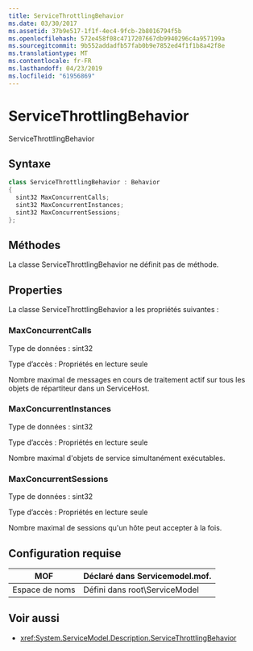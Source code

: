 ```yaml
---
title: ServiceThrottlingBehavior
ms.date: 03/30/2017
ms.assetid: 37b9e517-1f1f-4ec4-9fcb-2b8016794f5b
ms.openlocfilehash: 572e458f08c4717207667db9940296c4a957199a
ms.sourcegitcommit: 9b552addadfb57fab0b9e7852ed4f1f1b8a42f8e
ms.translationtype: MT
ms.contentlocale: fr-FR
ms.lasthandoff: 04/23/2019
ms.locfileid: "61956869"
---
```

# <a name="servicethrottlingbehavior"></a>ServiceThrottlingBehavior
ServiceThrottlingBehavior  
  
## <a name="syntax"></a>Syntaxe  
  
```csharp  
class ServiceThrottlingBehavior : Behavior  
{  
  sint32 MaxConcurrentCalls;  
  sint32 MaxConcurrentInstances;  
  sint32 MaxConcurrentSessions;  
};  
```  
  
## <a name="methods"></a>Méthodes  
 La classe ServiceThrottlingBehavior ne définit pas de méthode.  
  
## <a name="properties"></a>Properties  
 La classe ServiceThrottlingBehavior a les propriétés suivantes :  
  
### <a name="maxconcurrentcalls"></a>MaxConcurrentCalls  
 Type de données : sint32  
  
 Type d’accès : Propriétés en lecture seule  
  
 Nombre maximal de messages en cours de traitement actif sur tous les objets de répartiteur dans un ServiceHost.  
  
### <a name="maxconcurrentinstances"></a>MaxConcurrentInstances  
 Type de données : sint32  
  
 Type d’accès : Propriétés en lecture seule  
  
 Nombre maximal d'objets de service simultanément exécutables.  
  
### <a name="maxconcurrentsessions"></a>MaxConcurrentSessions  
 Type de données : sint32  
  
 Type d’accès : Propriétés en lecture seule  
  
 Nombre maximal de sessions qu'un hôte peut accepter à la fois.  
  
## <a name="requirements"></a>Configuration requise  
  
|MOF|Déclaré dans Servicemodel.mof.|  
|---------|-----------------------------------|  
|Espace de noms|Défini dans root\ServiceModel|  
  
## <a name="see-also"></a>Voir aussi

- <xref:System.ServiceModel.Description.ServiceThrottlingBehavior>
